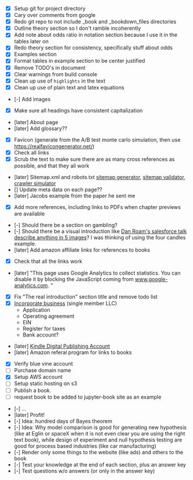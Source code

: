 - [x] Setup git for project directory
- [x] Cary over comments from google
- [x] Redo git repo to not include _book and _bookdown_files directories
- [x] Outline theory section so I don't ramble incoherently 
- [x] Add note about odds ratio in notation section because I use it in the tables later on
- [x] Redo theory section for consistency, specifically stuff about odds
- [x] Examples section
- [x] Format tables in example section to be center justified
- [x] Remove TODO's in document
- [x] Clear warnings from build console
- [x] Clean up use of `highlights` in the text
- [x] Clean up use of plain text and latex equations
- [-] Add images
- [x] Make sure all headings have consistent capitalization
- [later] About page
- [later] Add glossary??
- [x] Favicon (generate from the A/B test monte carlo simulation, then use https://realfavicongenerator.net/)
- [x] Check all links
- [x] Scrub the text to make sure there are as many cross references as possible, and that they all work 
- [later] Sitemap.xml and robots.txt [sitemap generator](https://timestampgenerator.com/xml-sitemap-from-list), [sitemap validator](https://www.xml-sitemaps.com/validate-xml-sitemap.html), [crawler simulator](https://www.xml-sitemaps.com/se-bot-simulator.html)
- [] Update meta data on each page??
- [later] Jacobs example from the paper he sent me
- [x] Add more references, including links to PDFs when chapter previews are available
- [-] Should there be a section on gambling?
- [-] Should there be a visual introduction like [Dan Roam's salesforce talk describe anything in 5 images](https://www.salesforce.com/video/3620187/)? I was thinking of using the four candles example.
- [later] Add amazon affiliate links for references to books
- [x] Check that all the links work
- [later] "This page uses Google Analytics to collect statistics. You can disable it by blocking the JavaScript coming from www.google-analytics.com. "
- [x] Fix "The real introduction" section title and remove todo list
- [x] [Incorporate business](https://www.thebalancesmb.com/how-to-form-an-llc-397581) (single member LLC)
  - Application
  - Operating agreement
  - EIN
  - Register for taxes
  - Bank account?
- [later] [Kindle Digital Publishing Account](https://kdp.amazon.com)
- [later] Amazon referal program for links to books
- [x] Verify blue vine account
- [ ] Purchase domain name
- [x] Setup AWS account
- [ ] Setup static hosting on s3
- [ ] Publish a book.
- [ ] request book to be added to jupyter-book site as an example
- [-] ...
- [later] Profit!
- [-] Idea: hundred days of Bayes theorem
- [-] Idea: Why model comparison is good for generating new hypothesis (like at Eglin or spaceX when it is not even clear you are using the right text book), while design of experiment and null hypothesis testing are good for process based industries (like car manufacturing)
- [-] Render only some things to the website (like ads) and others to the book
- [-] Test your knowledge at the end of each section, plus an answer key
- [-] Test questions w/o answers (or only in the answer key)
